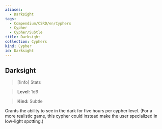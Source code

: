 ```yaml
---
aliases:
  - Darksight
tags:
  - Compendium/CSRD/en/Cyphers
  - Cypher
  - Cypher/Subtle
title: Darksight
collection: Cyphers
kind: Cypher
id: Darksight
---
```

## Darksight    
>[!info] Stats    
> **Level:** 1d6    
> **Kind:** Subtle  
    
Grants the ability to see in the dark for five hours per cypher level. (For a more realistic game, this cypher could instead make the user specialized in low-light spotting.)
